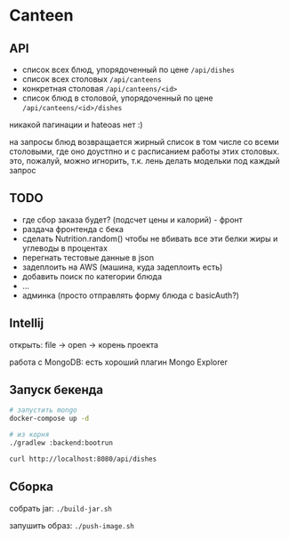 # Canteen



## API

- список всех блюд, упорядоченный по цене `/api/dishes`
- список всех столовых `/api/canteens`
- конкретная столовая `/api/canteens/<id>`
- список блюд в столовой, упорядоченный по цене `/api/canteens/<id>/dishes`

никакой пагинации и hateoas нет :)

на запросы блюд возвращается жирный список в том числе со всеми столовыми, где оно доустпно и
с расписанием работы этих столовых. это, пожалуй, можно игнорить, т.к. лень делать 
модельки под каждый запрос  


## TODO

- где сбор заказа будет? (подсчет цены и калорий) - фронт
- раздача фронтенда с бека
- сделать Nutrition.random() чтобы не вбивать все эти белки жиры и углеводы в процентах
- перегнать тестовые данные в json
- задеплоить на AWS (машина, куда задеплоить есть)
- добавить поиск по категории блюда
- ...
- админка (просто отправлять форму блюда с basicAuth?)


## Intellij

открыть: file -> open -> корень проекта

работа с MongoDB: есть хороший плагин Mongo Explorer


## Запуск бекенда

```bash
# запустить mongo
docker-compose up -d

# из корня
./gradlew :backend:bootrun

curl http://localhost:8080/api/dishes
```

## Сборка

собрать jar: `./build-jar.sh`

запушить образ: `./push-image.sh`
